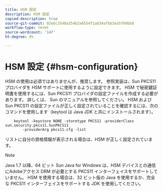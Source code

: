 ```yaml
---
title: HSM 設定
description: HSM 設定
copied-description: true
source-git-commit: 02ebc3548a254b2a6554f1ab34afbb3ea5f09bb8
workflow-type: tm+mt
source-wordcount: '147'
ht-degree: 0%

---
```


# HSM 設定 {#hsm-configuration}

HSM の使用は必須ではありませんが、推奨します。 参照実装は、Sun PKCS11 プロバイダを HSM サポートに使用するように設定できます。 HSM で秘密鍵証明書を使用するには、Sun PKCS11 プロバイダの設定ファイルを作成する必要があります。 詳しくは、 Sun のマニュアルを参照してください。 HSM および Sun PKCS11 の設定ファイルが正しく設定されていることを確認するには、次のコマンドを使用します（keytool は Java JDK と共にインストールされます）。

```
    keytool -keystore NONE -storetype PKCS11 -providerClass sun.security.pkcs11.SunPKCS11 
        -providerArg pkcs11.cfg -list
```

リストに自分の資格情報が表示される場合は、HSM が正しく設定されています。

>[!NOTE]
>
>Java 1.7 以降、64 ビット Sun Java for Windows は、HSM デバイスとの通信にAdobeアクセス DRM が必要とする PKCS11 インターフェイスをサポートしていません。 HSM を使用する場合は、32 ビット版の Java を使用するか、完全な PKCS11 インターフェイスをサポートする JDK を使用してください。
